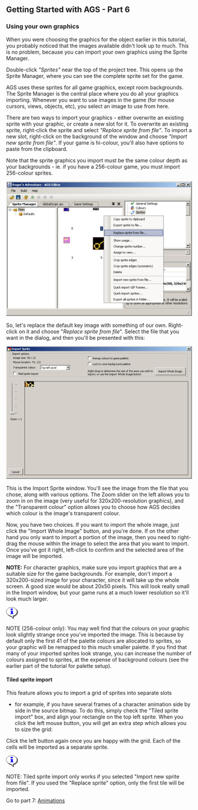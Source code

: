 ## Getting Started with AGS - Part 6

### Using your own graphics

When you were choosing the graphics for the object earlier in this
tutorial, you probably noticed that the images available didn't look up
to much. This is no problem, because you can import your own graphics
using the Sprite Manager.

Double-click *"Sprites"* near the top of the project tree. This opens up
the Sprite Manager, where you can see the complete sprite set for the
game.

AGS uses these sprites for all game graphics, except room backgrounds.
The Sprite Manager is the central place where you do all your graphics
importing. Whenever you want to use images in the game (for mouse
cursors, views, objects, etc), you select an image to use from here.

There are two ways to import your graphics - either overwrite an
existing sprite with your graphic, or create a new slot for it. To
overwrite an existing sprite, right-click the sprite and select
*"Replace sprite from file"*. To import a new slot, right-click on the
background of the window and choose *"Import new sprite from file"*. If
your game is hi-colour, you'll also have options to paste from the
clipboard.

Note that the sprite graphics you import must be the same colour depth
as your backgrounds - ie. if you have a 256-colour game, you must import
256-colour sprites.

![Right-clicking to replace existing sprite](images/intro6_1.jpg)

So, let's replace the default key image with something of our own.
Right-click on it and choose "*Replace sprite from file*". Select the
file that you want in the dialog, and then you'll be presented with
this:

![The "Import Sprite" window](images/intro6_2.jpg)

This is the Import Sprite window. You'll see the image from the file
that you chose, along with various options. The Zoom slider on the left
allows you to zoom in on the image (very useful for 320x200-resolution
graphics), and the "Transparent colour" option allows you to choose how
AGS decides which colour is the image's transparent colour.

Now, you have two choices. If you want to import the whole image, just
click the "Import Whole Image" button, and you're done. If on the other
hand you only want to import a portion of the image, then you need to
right-drag the mouse within the image to select the area that you want
to import. Once you've got it right, left-click to confirm and the
selected area of the image will be imported.

**NOTE:** For character graphics, make sure you import graphics that are
a suitable size for the game backgrounds. For example, don't import a
320x200-sized image for your character, since it will take up the whole
screen. A good size would be about 20x50 pixels. This will look really
small in the Import window, but your game runs at a much lower
resolution so it'll look much larger.

![](images/icon_info.gif)

NOTE (256-colour only): You may well find that the colours on your graphic
look slightly strange once you've imported the image. This is because by
default only the first 41 of the palette colours are allocated to sprites,
so your graphic will be remapped to this much smaller palette. If you find
that many of your imported sprites look strange, you can increase the
number of colours assigned to sprites, at the expense of background colours
(see the earlier part of the tutorial for palette setup).

#### Tiled sprite import

This feature allows you to import a grid of sprites into separate slots
- for example, if you have several frames of a character animation side
by side in the source bitmap. To do this, simply check the "Tiled sprite
import" box, and align your rectangle on the top left sprite. When you
click the left mouse button, you will get an extra step which allows you
to size the grid:

Click the left button again once you are happy with the grid. Each of
the cells will be imported as a separate sprite.

![](images/icon_info.gif)

NOTE: Tiled sprite import only works if you selected "Import new sprite
from file". If you used the "Replace sprite" option, only the first tile
will be imported.

Go to part 7: [Animations](acintro7)
